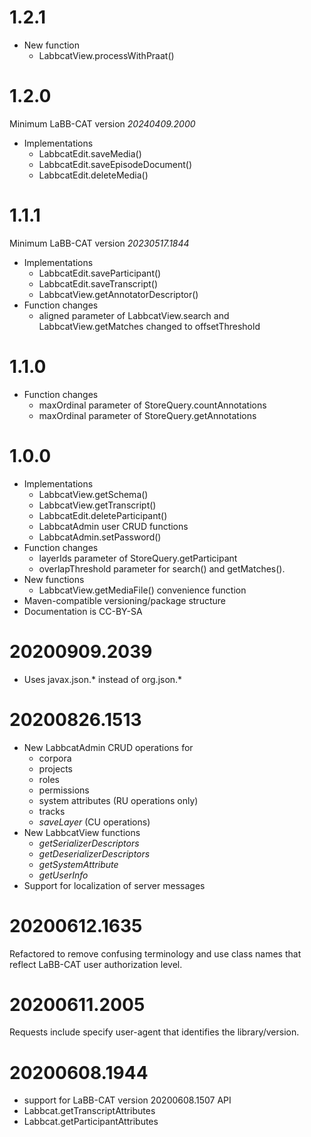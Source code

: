 # 1.2.1

- New function
  + LabbcatView.processWithPraat()

# 1.2.0

Minimum LaBB-CAT version *20240409.2000*

- Implementations
  + LabbcatEdit.saveMedia()
  + LabbcatEdit.saveEpisodeDocument()
  + LabbcatEdit.deleteMedia()

# 1.1.1

Minimum LaBB-CAT version *20230517.1844*

- Implementations
  + LabbcatEdit.saveParticipant()
  + LabbcatEdit.saveTranscript()
  + LabbcatView.getAnnotatorDescriptor()
- Function changes
  + aligned parameter of LabbcatView.search and LabbcatView.getMatches changed to offsetThreshold

# 1.1.0

- Function changes
  + maxOrdinal parameter of StoreQuery.countAnnotations
  + maxOrdinal parameter of StoreQuery.getAnnotations

# 1.0.0

- Implementations
  + LabbcatView.getSchema()
  + LabbcatView.getTranscript()
  + LabbcatEdit.deleteParticipant()
  + LabbcatAdmin user CRUD functions
  + LabbcatAdmin.setPassword()
- Function changes
  + layerIds parameter of StoreQuery.getParticipant
  + overlapThreshold parameter for search() and getMatches().
- New functions
  + LabbcatView.getMediaFile() convenience function
- Maven-compatible versioning/package structure
- Documentation is CC-BY-SA

# 20200909.2039

- Uses javax.json.* instead of org.json.*

# 20200826.1513

- New LabbcatAdmin CRUD operations for
  + corpora
  + projects
  + roles
  + permissions
  + system attributes (RU operations only)
  + tracks
  + *saveLayer* (CU operations)
- New LabbcatView functions
  + *getSerializerDescriptors*
  + *getDeserializerDescriptors*
  + *getSystemAttribute*
  + *getUserInfo*
- Support for localization of server messages

# 20200612.1635

Refactored to remove confusing terminology and use class names that reflect LaBB-CAT user
authorization level.

# 20200611.2005

Requests include specify user-agent that identifies the library/version.

# 20200608.1944

- support for LaBB-CAT version 20200608.1507 API
- Labbcat.getTranscriptAttributes
- Labbcat.getParticipantAttributes

